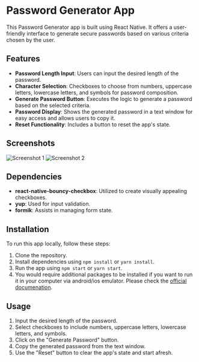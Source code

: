 # Password Generator App

This Password Generator app is built using React Native. It offers a user-friendly interface to generate secure passwords based on various criteria chosen by the user.

## Features

- **Password Length Input**: Users can input the desired length of the password.
- **Character Selection**: Checkboxes to choose from numbers, uppercase letters, lowercase letters, and symbols for password composition.
- **Generate Password Button**: Executes the logic to generate a password based on the selected criteria.
- **Password Display**: Shows the generated password in a text window for easy access and allows users to copy it.
- **Reset Functionality**: Includes a button to reset the app's state.

## Screenshots

<!-- Placeholder for screenshots -->

![Screenshot 1](screenshot1.png)
![Screenshot 2](screenshot2.png)

<!-- Add screenshots showcasing the UI of your app -->

## Dependencies

- **react-native-bouncy-checkbox**: Utilized to create visually appealing checkboxes.
- **yup**: Used for input validation.
- **formik**: Assists in managing form state.

## Installation

To run this app locally, follow these steps:

1. Clone the repository.
2. Install dependencies using `npm install` or `yarn install`.
3. Run the app using `npm start` or `yarn start`.
4. You would require additional packages to be installed if you want to run it in your computer via android/ios emulator. Please check the [official documenation](https://reactnative.dev/docs/environment-setup).

## Usage

1. Input the desired length of the password.
2. Select checkboxes to include numbers, uppercase letters, lowercase letters, and symbols.
3. Click on the "Generate Password" button.
4. Copy the generated password from the text window.
5. Use the "Reset" button to clear the app's state and start afresh.
